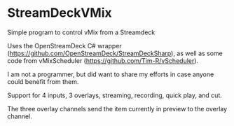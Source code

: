 # StreamDeckVMix
Simple program to control vMix from a Streamdeck

Uses the OpenStreamDeck C# wrapper (https://github.com/OpenStreamDeck/StreamDeckSharp), as well as some code from vMixScheduler (https://github.com/Tim-R/vScheduler).

I am not a programmer, but did want to share my efforts in case anyone could benefit from them.

Support for 4 inputs, 3 overlays, streaming, recording, quick play, and cut.

The three overlay channels send the item currently in preview to the overlay channel.
